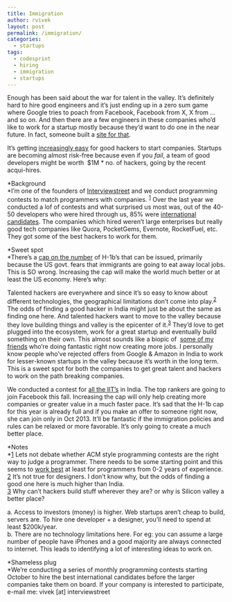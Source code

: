 ```yaml
---
title: Immigration
author: rvivek
layout: post
permalink: /immigration/
categories:
  - startups
tags:
  - codesprint
  - hiring
  - immigration
  - startups
---
```

Enough has been said about the war for talent in the valley. It&#8217;s definitely hard to hire good engineers and it&#8217;s just ending up in a zero sum game where Google tries to poach from Facebook, Facebook from X, X from &#8230; and so on. And then there are a few engineers in these companies who&#8217;d like to work for a startup mostly because they&#8217;d want to do one in the near future. In fact, someone built a [site for that][1].

It&#8217;s getting [increasingly easy][2] for good hackers to start companies. Startups are becoming almost risk-free because even if you *fail*, a team of good developers might be worth  $1M * no. of hackers, going by the recent acqui-hires.

*Background  
*I&#8217;m one of the founders of [Interviewstreet][3] and we conduct programming contests to match programmers with companies. <sup>[1]</sup> Over the last year we conducted a lof of contests and what surprised us most was, out of the 40-50 developers who were hired through us, 85% were [international candidates][4]. The companies which hired weren&#8217;t large enterprises but really good tech companies like Quora, PocketGems, Evernote, RocketFuel, etc. They got some of the best hackers to work for them.

*Sweet spot  
*There&#8217;s a [cap on the number][5] of H-1b&#8217;s that can be issued, primarily because the US govt. fears that immigrants are going to eat away local jobs. This is SO wrong. Increasing the cap will make the world much better or at least the US economy. Here&#8217;s why:

Talented hackers are everywhere and since it&#8217;s so easy to know about different technologies, the geographical limitations don&#8217;t come into play.<sup>[2]</sup> The odds of finding a good hacker in India might just be about the same as finding one here. And talented hackers want to move to the valley because they love building things and valley is the epicenter of it.<sup>[3]</sup> They&#8217;d love to get plugged into the ecosystem, work for a great startup and eventually build something on their own. This almost sounds like a biopic of  [some of my friends][6] who&#8217;re doing fantastic right now creating more jobs. I personally know people who&#8217;ve rejected offers from Google & Amazon in India to work for lesser-known startups in the valley because it&#8217;s worth in the long term. This is a sweet spot for both the companies to get great talent and hackers to work on the path breaking companies.

We conducted a contest for [all the IIT&#8217;s][7] in India. The top rankers are going to join Facebook this fall. Increasing the cap will only help creating more companies or greater value in a much faster pace. It&#8217;s sad that the H-1b cap for this year is already full and if you make an offer to someone right now, she can join only in Oct 2013. It&#8217;ll be fantastic if the immigration policies and rules can be relaxed or more favorable. It&#8217;s only going to create a much better place.

*Notes  
*[1] Lets not debate whether ACM style programming contests are the right way to judge a programmer. There needs to be some starting point and this seems to [work best][8] at least for programmers from 0-2 years of experience.  
[2] It&#8217;s not true for designers. I don&#8217;t know why, but the odds of finding a good one here is much higher than India.  
[3] Why can&#8217;t hackers build stuff wherever they are? or why is Silicon valley a better place?

a. Access to investors (money) is higher. Web startups aren&#8217;t cheap to build, servers are. To hire one developer + a designer, you&#8217;ll need to spend at least $200k/year.  
b. There are no technology limitations here. For eg: you can assume a large number of people have iPhones and a good majority are always connected to internet. This leads to identifying a lot of interesting ideas to work on.

*Shameless plug  
*We&#8217;re conducting a series of monthly programming contests starting October to hire the best international candidates before the larger companies take them on board. If your company is interested to participate, e-mail me: vivek [at] interviewstreet

&nbsp;

 [1]: http://developerauction.com
 [2]: http://ycombinator.com/noidea.html
 [3]: http://www.interviewstreet.com
 [4]: www.quora.com/Programming-Contests/Where-have-the-participants-of-the-different-Codesprints-ended-up
 [5]: http://www.uscis.gov/portal/site/uscis/menuitem.5af9bb95919f35e66f614176543f6d1a/?vgnextoid=4b7cdd1d5fd37210VgnVCM100000082ca60aRCRD&vgnextchannel=73566811264a3210VgnVCM100000b92ca60aRCRD
 [6]: http://myprasanna.com/
 [7]: https://iitvsiit.interviewstreet.com/challenges/
 [8]: http://www.codinghorror.com/blog/2007/02/why-cant-programmers-program.html